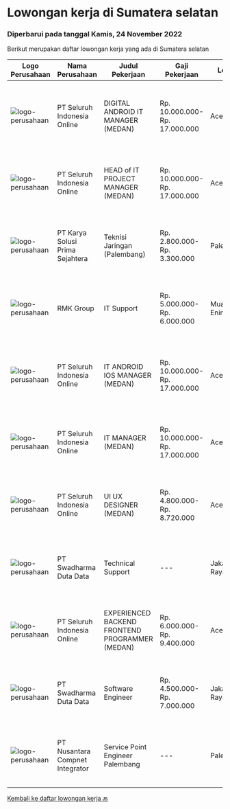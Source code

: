 
  # Lowongan kerja di Sumatera selatan

  ### Diperbarui pada tanggal Kamis, 24 November 2022

  Berikut merupakan daftar lowongan kerja yang ada di Sumatera selatan

  |Logo Perusahaan | Nama Perusahaan | Judul Pekerjaan | Gaji Pekerjaan | Lokasi | Deskripsi | Tanggal diunggah | Pranala |
  | -------------- | --------------- | --------------- | --------- | --------- | -------------- | ------- | ----------- |
  |![logo-perusahaan](https://image-service-cdn.seek.com.au/c768f0670f8f8212da7de609b6af9d0b2e5134cc/ee4dce1061f3f616224767ad58cb2fc751b8d2dc)|PT Seluruh Indonesia Online|DIGITAL ANDROID IT MANAGER (MEDAN)|Rp. 10.000.000-Rp. 17.000.000|Aceh|Memiliki pengalaman leadership sebagai Manager sebelumnya.Extensive Management ANDROID developer neededBack End Engineer1. Memiliki pengalaman dalam...|Selasa, 22 November 2022|https://www.jobstreet.co.id/id/job/digital-android-it-manager-medan-4115396?token=0~60c47c87-f1ba-4154-8042-951abe84e292&sectionRank=1&jobId=jobstreet-id-job-4115396|
|![logo-perusahaan](https://image-service-cdn.seek.com.au/c768f0670f8f8212da7de609b6af9d0b2e5134cc/ee4dce1061f3f616224767ad58cb2fc751b8d2dc)|PT Seluruh Indonesia Online|HEAD of IT PROJECT MANAGER  (MEDAN)|Rp. 10.000.000-Rp. 17.000.000|Aceh|Memiliki pengalaman leadership sebagai Manager sebelumnya.Back End Engineer1. Memiliki pengalaman dalam membangun RESTful APIs2. Menguasai bahasa...|Senin, 21 November 2022|https://www.jobstreet.co.id/id/job/head-of-it-project-manager-medan-4103880?token=0~60c47c87-f1ba-4154-8042-951abe84e292&sectionRank=2&jobId=jobstreet-id-job-4103880|
|![logo-perusahaan](https://image-service-cdn.seek.com.au/bb0f2c313297f2db3d497466b95d7da85644edc0/ee4dce1061f3f616224767ad58cb2fc751b8d2dc)|PT Karya Solusi Prima Sejahtera|Teknisi Jaringan (Palembang)|Rp. 2.800.000-Rp. 3.300.000|Palembang|Kualifikasi: Usia maksimal. 27 Tahun Pendidikan minimal SMK Teknik Komputer dan Jaringan Memiliki pengalaman sebagai Teknisi jaringan. Memahami...|Selasa, 22 November 2022|https://www.jobstreet.co.id/id/job/teknisi-jaringan-palembang-4115606?token=0~60c47c87-f1ba-4154-8042-951abe84e292&sectionRank=3&jobId=jobstreet-id-job-4115606|
|![logo-perusahaan](https://image-service-cdn.seek.com.au/f7f1cd7eee25061ba00ed7213f4c2e9a400256ba/ee4dce1061f3f616224767ad58cb2fc751b8d2dc)|RMK Group|IT Support|Rp. 5.000.000-Rp. 6.000.000|Muara Enim|Kriteria : Rajin, rapi dan bertangung jawab Usia 25-35 tahun. Mampu bekerja secara individu atau tim Memiliki pengalaman terkait IT Support minimal 1...|Kamis, 17 November 2022|https://www.jobstreet.co.id/id/job/it-support-4110544?token=0~60c47c87-f1ba-4154-8042-951abe84e292&sectionRank=4&jobId=jobstreet-id-job-4110544|
|![logo-perusahaan](https://image-service-cdn.seek.com.au/c768f0670f8f8212da7de609b6af9d0b2e5134cc/ee4dce1061f3f616224767ad58cb2fc751b8d2dc)|PT Seluruh Indonesia Online|IT ANDROID IOS MANAGER (MEDAN)|Rp. 10.000.000-Rp. 17.000.000|Aceh|Memiliki pengalaman leadership sebagai Manager sebelumnya.PENGALAMAN di Android and IOS Manager.Back End Engineer1. Memiliki pengalaman dalam...|Minggu, 20 November 2022|https://www.jobstreet.co.id/id/job/it-android-ios-manager-medan-4103123?token=0~60c47c87-f1ba-4154-8042-951abe84e292&sectionRank=5&jobId=jobstreet-id-job-4103123|
|![logo-perusahaan](https://image-service-cdn.seek.com.au/c768f0670f8f8212da7de609b6af9d0b2e5134cc/ee4dce1061f3f616224767ad58cb2fc751b8d2dc)|PT Seluruh Indonesia Online|IT MANAGER (MEDAN)|Rp. 10.000.000-Rp. 17.000.000|Aceh|Memiliki pengalaman leadership sebagai Manager sebelumnya.Back End Engineer1. Memiliki pengalaman dalam membangun RESTful APIs2. Menguasai bahasa...|Jumat, 18 November 2022|https://www.jobstreet.co.id/id/job/it-manager-medan-4111400?token=0~60c47c87-f1ba-4154-8042-951abe84e292&sectionRank=6&jobId=jobstreet-id-job-4111400|
|![logo-perusahaan](https://image-service-cdn.seek.com.au/c768f0670f8f8212da7de609b6af9d0b2e5134cc/ee4dce1061f3f616224767ad58cb2fc751b8d2dc)|PT Seluruh Indonesia Online|UI UX DESIGNER (MEDAN)|Rp. 4.800.000-Rp. 8.720.000|Aceh|# Memiliki pengalaman di atas# Penempatan di kota Medan# Interview di lakukan secara Online dan Offline# Harus melewati tahapan seleksi sesuai sop...|Jumat, 18 November 2022|https://www.jobstreet.co.id/id/job/ui-ux-designer-medan-4111329?token=0~60c47c87-f1ba-4154-8042-951abe84e292&sectionRank=7&jobId=jobstreet-id-job-4111329|
|![logo-perusahaan](https://image-service-cdn.seek.com.au/0f683dc67275bb803453d1e92fb7cd7b12b824b6/ee4dce1061f3f616224767ad58cb2fc751b8d2dc)|PT Swadharma Duta Data|Technical Support|---|Jakarta Raya|Pendidikan minimum D3/S1 Jurusan IT IPK Minimum 2.75 Memiliki pengalaman minimal 1 tahun (diutamakan) telah berhasil menyelesaikan ujian sertifikasi...|Rabu, 16 November 2022|https://www.jobstreet.co.id/id/job/technical-support-4108019?token=0~60c47c87-f1ba-4154-8042-951abe84e292&sectionRank=8&jobId=jobstreet-id-job-4108019|
|![logo-perusahaan](https://image-service-cdn.seek.com.au/c768f0670f8f8212da7de609b6af9d0b2e5134cc/ee4dce1061f3f616224767ad58cb2fc751b8d2dc)|PT Seluruh Indonesia Online|EXPERIENCED BACKEND FRONTEND PROGRAMMER (MEDAN)|Rp. 6.000.000-Rp. 9.400.000|Aceh|Memiliki pengalaman leadership sebagai Manager sebelumnya.Back End Engineer1. Memiliki pengalaman dalam membangun RESTful APIs2. Menguasai bahasa...|Rabu, 16 November 2022|https://www.jobstreet.co.id/id/job/experienced-backend-frontend-programmer-medan-4107985?token=0~60c47c87-f1ba-4154-8042-951abe84e292&sectionRank=9&jobId=jobstreet-id-job-4107985|
|![logo-perusahaan](https://image-service-cdn.seek.com.au/0f683dc67275bb803453d1e92fb7cd7b12b824b6/ee4dce1061f3f616224767ad58cb2fc751b8d2dc)|PT Swadharma Duta Data|Software Engineer|Rp. 4.500.000-Rp. 7.000.000|Jakarta Raya|Kualifikasi Pekerjaan : Pendidikan minimum D3/S1 Jurusan IT Menguasai salah satu bahasan pemograman dibawah ini : Java, C, C++, PHP, Phyton, Basic,...|Rabu, 16 November 2022|https://www.jobstreet.co.id/id/job/software-engineer-4108012?token=0~60c47c87-f1ba-4154-8042-951abe84e292&sectionRank=10&jobId=jobstreet-id-job-4108012|
|![logo-perusahaan](https://image-service-cdn.seek.com.au/faf1379cb2f8ff5c87162dc20c60c0d2f63dba1c/ee4dce1061f3f616224767ad58cb2fc751b8d2dc)|PT Nusantara Compnet Integrator|Service Point Engineer Palembang|---|Palembang|Kualifikasi: Pendidikan minimal S1 Teknik Komputer, Ilmu Komputer, Teknik Informatika atau Ilmu Komputer lainnya Memiliki pengalaman bekerja minimal 2...|Sabtu, 12 November 2022|https://www.jobstreet.co.id/id/job/service-point-engineer-palembang-4091991?token=0~60c47c87-f1ba-4154-8042-951abe84e292&sectionRank=11&jobId=jobstreet-id-job-4091991|


  [Kembali ke daftar lowongan kerja 🔙](../README.md#daftar-lowongan-kerja)
  